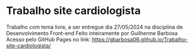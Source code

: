 # Trabalho site cardiologista
 Trabalho com tema livre, a ser entregue dia 27/05/2024 na disciplina de Desenvolvimento Front-end
 Feito inteiramente por Guilherme Barbosa
 Acesso pelo GitHub Pages no link: https://gbarbosa06.github.io/Trabalho-site-cardiologista/

